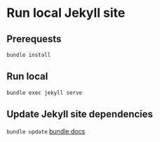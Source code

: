 # Run local Jekyll site

## Prerequests
```bundle install```

## Run local
```bundle exec jekyll serve```

## Update Jekyll site dependencies
```bundle update``` [bundle docs](https://bundler.io/docs.html)
